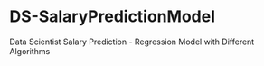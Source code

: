 # DS-SalaryPredictionModel
Data Scientist Salary Prediction - Regression Model with Different Algorithms
